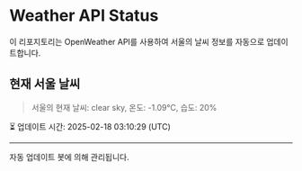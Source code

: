 
# Weather API Status

이 리포지토리는 OpenWeather API를 사용하여 서울의 날씨 정보를 자동으로 업데이트합니다.

## 현재 서울 날씨
> 서울의 현재 날씨: clear sky, 온도: -1.09°C, 습도: 20%

⏳ 업데이트 시간: 2025-02-18 03:10:29 (UTC)

---
자동 업데이트 봇에 의해 관리됩니다.
